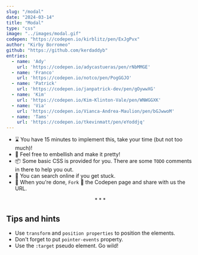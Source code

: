 ```yaml
---
slug: "/modal"
date: "2024-03-14"
title: "Modal"
type: "css"
image: "../images/modal.gif"
codepen: "https://codepen.io/kirblitz/pen/ExJgPvx"
author: "Kirby Borromeo"
github: "https://github.com/kerdaddyb"
entries:
  - name: 'Ady'
    url: 'https://codepen.io/adycastueras/pen/rNbMMGE'
  - name: 'Franco'
    url: 'https://codepen.io/notco/pen/PogGGJO'
  - name: 'Patrick'
    url: 'https://codepen.io/janpatrick-dev/pen/gOywwXG'
  - name: 'Kim'
    url: 'https://codepen.io/Kim-Klinton-Vale/pen/WNWGGXK'
  - name: 'Via'
    url: 'https://codepen.io/Vianca-Andrea-Maulion/pen/bGJwwoM'
  - name: 'Tams'
    url: 'https://codepen.io/tkevinmatt/pen/eYoddjq'
---
```


- ⌛ You have 15 minutes to implement this, take your time (but not too much)!
- 💅 Feel free to embellish and make it pretty!
- 📦 Some basic CSS is provided for you. There are some `TODO` comments in there to help you out.
- 🧙 You can search online if you get stuck.
- 🎉 When you're done, `Fork` 🍴 the Codepen page and share with us the URL.

<p align='center'>* * *</p>

## Tips and hints

- Use `transform` and `position properties` to position the elements.
- Don't forget to put `pointer-events` property.
- Use the `:target` pseudo element. Go wild!
